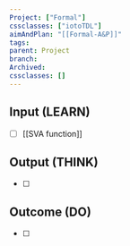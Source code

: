 ```yaml
---
Project: ["Formal"]
cssclasses: ["iotoTDL"]
aimAndPlan: "[[Formal-A&P]]"
tags: 
parent: Project
branch: 
Archived: 
cssclasses: []
---
```

## Input (LEARN)

- [ ] [[SVA function]]

## Output (THINK)

- [ ] 

## Outcome (DO)

- [ ] 
